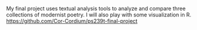 My final project uses textual analysis tools to analyze and compare three collections of modernist poetry. I will also play with some visualization in R.
https://github.com/Cor-Cordium/ps239t-final-project


